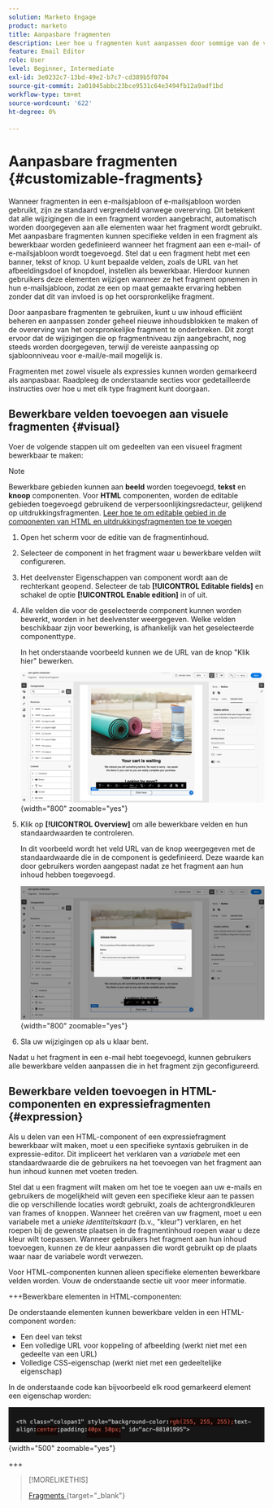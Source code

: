```yaml
---
solution: Marketo Engage
product: marketo
title: Aanpasbare fragmenten
description: Leer hoe u fragmenten kunt aanpassen door sommige van de velden bewerkbaar te maken.
feature: Email Editor
role: User
level: Beginner, Intermediate
exl-id: 3e0232c7-13bd-49e2-b7c7-cd389b5f0704
source-git-commit: 2a01045abbc23bce9531c64e3494fb12a9adf1bd
workflow-type: tm+mt
source-wordcount: '622'
ht-degree: 0%

---
```


# Aanpasbare fragmenten {#customizable-fragments}

Wanneer fragmenten in een e-mailsjabloon of e-mailsjabloon worden gebruikt, zijn ze standaard vergrendeld vanwege overerving. Dit betekent dat alle wijzigingen die in een fragment worden aangebracht, automatisch worden doorgegeven aan alle elementen waar het fragment wordt gebruikt. Met aanpasbare fragmenten kunnen specifieke velden in een fragment als bewerkbaar worden gedefinieerd wanneer het fragment aan een e-mail- of e-mailsjabloon wordt toegevoegd. Stel dat u een fragment hebt met een banner, tekst of knop. U kunt bepaalde velden, zoals de URL van het afbeeldingsdoel of knopdoel, instellen als bewerkbaar. Hierdoor kunnen gebruikers deze elementen wijzigen wanneer ze het fragment opnemen in hun e-mailsjabloon, zodat ze een op maat gemaakte ervaring hebben zonder dat dit van invloed is op het oorspronkelijke fragment.

Door aanpasbare fragmenten te gebruiken, kunt u uw inhoud efficiënt beheren en aanpassen zonder geheel nieuwe inhoudsblokken te maken of de overerving van het oorspronkelijke fragment te onderbreken. Dit zorgt ervoor dat de wijzigingen die op fragmentniveau zijn aangebracht, nog steeds worden doorgegeven, terwijl de vereiste aanpassing op sjabloonniveau voor e-mail/e-mail mogelijk is.

Fragmenten met zowel visuele als expressies kunnen worden gemarkeerd als aanpasbaar. Raadpleeg de onderstaande secties voor gedetailleerde instructies over hoe u met elk type fragment kunt doorgaan.

## Bewerkbare velden toevoegen aan visuele fragmenten {#visual}

Voer de volgende stappen uit om gedeelten van een visueel fragment bewerkbaar te maken:

>[!NOTE]
>
>Bewerkbare gebieden kunnen aan **beeld** worden toegevoegd, **tekst** en **knoop** componenten. Voor **HTML** componenten, worden de editable gebieden toegevoegd gebruikend de verpersoonlijkingsredacteur, gelijkend op uitdrukkingsfragmenten. [ Leer hoe te om editable gebied in de componenten van HTML en uitdrukkingsfragmenten toe te voegen ](#expression)

1. Open het scherm voor de editie van de fragmentinhoud.

1. Selecteer de component in het fragment waar u bewerkbare velden wilt configureren.

1. Het deelvenster Eigenschappen van component wordt aan de rechterkant geopend. Selecteer de tab **[!UICONTROL Editable fields]** en schakel de optie **[!UICONTROL Enable edition]** in of uit.

1. Alle velden die voor de geselecteerde component kunnen worden bewerkt, worden in het deelvenster weergegeven. Welke velden beschikbaar zijn voor bewerking, is afhankelijk van het geselecteerde componenttype.

   In het onderstaande voorbeeld kunnen we de URL van de knop &quot;Klik hier&quot; bewerken.

   ![](assets/fragment-param-enable.png){width="800" zoomable="yes"}

1. Klik op **[!UICONTROL Overview]** om alle bewerkbare velden en hun standaardwaarden te controleren.

   In dit voorbeeld wordt het veld URL van de knop weergegeven met de standaardwaarde die in de component is gedefinieerd. Deze waarde kan door gebruikers worden aangepast nadat ze het fragment aan hun inhoud hebben toegevoegd.

   ![](assets/fragment-param-preview.png){width="800" zoomable="yes"}

1. Sla uw wijzigingen op als u klaar bent.

Nadat u het fragment in een e-mail hebt toegevoegd, kunnen gebruikers alle bewerkbare velden aanpassen die in het fragment zijn geconfigureerd.

## Bewerkbare velden toevoegen in HTML-componenten en expressiefragmenten {#expression}

Als u delen van een HTML-component of een expressiefragment bewerkbaar wilt maken, moet u een specifieke syntaxis gebruiken in de expressie-editor. Dit impliceert het verklaren van a _variabele_ met een standaardwaarde die de gebruikers na het toevoegen van het fragment aan hun inhoud kunnen met voeten treden.

Stel dat u een fragment wilt maken om het toe te voegen aan uw e-mails en gebruikers de mogelijkheid wilt geven een specifieke kleur aan te passen die op verschillende locaties wordt gebruikt, zoals de achtergrondkleuren van frames of knoppen. Wanneer het creëren van uw fragment, moet u een variabele met a _unieke identiteitskaart_ (b.v., &quot;kleur&quot;) verklaren, en het roepen bij de gewenste plaatsen in de fragmentinhoud roepen waar u deze kleur wilt toepassen. Wanneer gebruikers het fragment aan hun inhoud toevoegen, kunnen ze de kleur aanpassen die wordt gebruikt op de plaats waar naar de variabele wordt verwezen.

Voor HTML-componenten kunnen alleen specifieke elementen bewerkbare velden worden. Vouw de onderstaande sectie uit voor meer informatie.

+++Bewerkbare elementen in HTML-componenten:

De onderstaande elementen kunnen bewerkbare velden in een HTML-component worden:

* Een deel van tekst
* Een volledige URL voor koppeling of afbeelding (werkt niet met een gedeelte van een URL)
* Volledige CSS-eigenschap (werkt niet met een gedeeltelijke eigenschap)

In de onderstaande code kan bijvoorbeeld elk rood gemarkeerd element een eigenschap worden:

![](assets/fragment-html.png){width="500" zoomable="yes"}

+++

>[!MORELIKETHIS]
>
>[ Fragments ](/help/marketo/product-docs/email-marketing/email-designer/fragments.md){target="_blank"}
